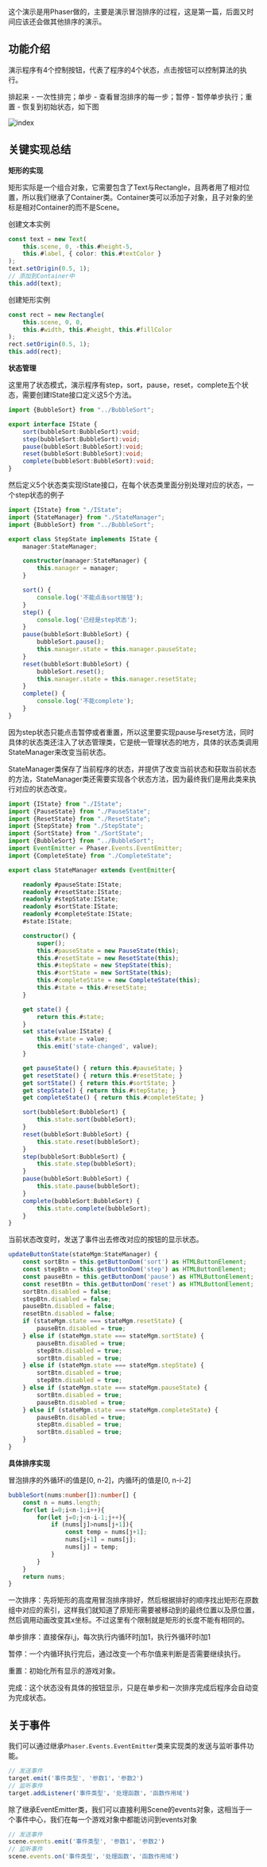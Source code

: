 这个演示是用Phaser做的，主要是演示冒泡排序的过程，这是第一篇，后面又时间应该还会做其他排序的演示。

## 功能介绍

演示程序有4个控制按钮，代表了程序的4个状态，点击按钮可以控制算法的执行。

排起来 - 一次性排完；单步 - 查看冒泡排序的每一步；暂停 - 暂停单步执行；重置 - 恢复到初始状态，如下图

![index](https://cdn.jsdelivr.net/gh/ywxgod/image_source/imgs20210704205527.png)

## 关键实现总结

**矩形的实现**

矩形实际是一个组合对象，它需要包含了Text与Rectangle，且两者用了相对位置，所以我们继承了Container类。Container类可以添加子对象，且子对象的坐标是相对Container的而不是Scene。

创建文本实例

```typescript
const text = new Text(
    this.scene, 0, -this.#height-5,
    this.#label, { color: this.#textColor }
);
text.setOrigin(0.5, 1);
// 添加到Container中
this.add(text);
```

创建矩形实例

```typescript
const rect = new Rectangle(
    this.scene, 0, 0,
    this.#width, this.#height, this.#fillColor
);
rect.setOrigin(0.5, 1);
this.add(rect);
```

**状态管理**

这里用了状态模式，演示程序有step，sort，pause，reset，complete五个状态，需要创建IState接口定义这5个方法。

```typescript
import {BubbleSort} from "../BubbleSort";

export interface IState {
    sort(bubbleSort:BubbleSort):void;
    step(bubbleSort:BubbleSort):void;
    pause(bubbleSort:BubbleSort):void;
    reset(bubbleSort:BubbleSort):void;
    complete(bubbleSort:BubbleSort):void;
}
```

然后定义5个状态类实现IState接口，在每个状态类里面分别处理对应的状态，一个step状态的例子

```typescript
import {IState} from "./IState";
import {StateManager} from "./StateManager";
import {BubbleSort} from "../BubbleSort";

export class StepState implements IState {
    manager:StateManager;

    constructor(manager:StateManager) {
        this.manager = manager;
    }

    sort() {
        console.log('不能点击sort按钮');
    }
    step() {
        console.log('已经是step状态');
    }
    pause(bubbleSort:BubbleSort) {
        bubbleSort.pause();
        this.manager.state = this.manager.pauseState;
    }
    reset(bubbleSort:BubbleSort) {
        bubbleSort.reset();
        this.manager.state = this.manager.resetState;
    }
    complete() {
        console.log('不能complete');
    }
}
```

因为step状态只能点击暂停或者重置，所以这里要实现pause与reset方法，同时具体的状态类还注入了状态管理类，它是统一管理状态的地方，具体的状态类调用StateManager来改变当前状态。

StateManager类保存了当前程序的状态，并提供了改变当前状态和获取当前状态的方法，StateManager类还需要实现各个状态方法，因为最终我们是用此类来执行对应的状态改变。

```typescript
import {IState} from "./IState";
import {PauseState} from "./PauseState";
import {ResetState} from "./ResetState";
import {StepState} from "./StepState";
import {SortState} from "./SortState";
import {BubbleSort} from "../BubbleSort";
import EventEmitter = Phaser.Events.EventEmitter;
import {CompleteState} from "./CompleteState";

export class StateManager extends EventEmitter{

    readonly #pauseState:IState;
    readonly #resetState:IState;
    readonly #stepState:IState;
    readonly #sortState:IState;
    readonly #completeState:IState;
    #state:IState;

    constructor() {
        super();
        this.#pauseState = new PauseState(this);
        this.#resetState = new ResetState(this);
        this.#stepState = new StepState(this);
        this.#sortState = new SortState(this);
        this.#completeState = new CompleteState(this);
        this.#state = this.#resetState;
    }

    get state() {
        return this.#state;
    }
    set state(value:IState) {
        this.#state = value;
        this.emit('state-changed', value);
    }

    get pauseState() { return this.#pauseState; }
    get resetState() { return this.#resetState; }
    get sortState() { return this.#sortState; }
    get stepState() { return this.#stepState; }
    get completeState() { return this.#completeState; }

    sort(bubbleSort:BubbleSort) {
        this.state.sort(bubbleSort);
    }
    reset(bubbleSort:BubbleSort) {
        this.state.reset(bubbleSort);
    }
    step(bubbleSort:BubbleSort) {
        this.state.step(bubbleSort);
    }
    pause(bubbleSort:BubbleSort) {
        this.state.pause(bubbleSort);
    }
    complete(bubbleSort:BubbleSort) {
        this.state.complete(bubbleSort);
    }
}
```

当前状态改变时，发送了事件出去修改对应的按钮的显示状态。

```typescript
updateButtonState(stateMgm:StateManager) {
    const sortBtn = this.getButtonDom('sort') as HTMLButtonElement;
    const stepBtn = this.getButtonDom('step') as HTMLButtonElement;
    const pauseBtn = this.getButtonDom('pause') as HTMLButtonElement;
    const resetBtn = this.getButtonDom('reset') as HTMLButtonElement;
    sortBtn.disabled = false;
    stepBtn.disabled = false;
    pauseBtn.disabled = false;
    resetBtn.disabled = false;
    if (stateMgm.state === stateMgm.resetState) {
        pauseBtn.disabled = true;
    } else if (stateMgm.state === stateMgm.sortState) {
        pauseBtn.disabled = true;
        stepBtn.disabled = true;
        sortBtn.disabled = true;
    } else if (stateMgm.state === stateMgm.stepState) {
        sortBtn.disabled = true;
        stepBtn.disabled = true;
    } else if (stateMgm.state === stateMgm.pauseState) {
        sortBtn.disabled = true;
        pauseBtn.disabled = true;
    } else if (stateMgm.state === stateMgm.completeState) {
        pauseBtn.disabled = true;
        stepBtn.disabled = true;
        sortBtn.disabled = true;
    }
}
```

**具体排序实现**

冒泡排序的外循环i的值是[0, n-2]，内循环j的值是[0, n-i-2]

```typescript
bubbleSort(nums:number[]):number[] {
    const n = nums.length;
    for(let i=0;i<n-1;i++){
        for(let j=0;j<n-i-1;j++){
            if (nums[j]>nums[j+1]){
                const temp = nums[j+1];
                nums[j+1] = nums[j];
                nums[j] = temp;
            }
        }
    }
    return nums;
}
```

一次排序：先将矩形的高度用冒泡排序排好，然后根据排好的顺序找出矩形在原数组中对应的索引，这样我们就知道了原矩形需要被移动到的最终位置以及原位置，然后调用动画改变其x坐标。不过这里有个限制就是矩形的长度不能有相同的。

单步排序：直接保存i,j，每次执行内循环时j加1，执行外循环时i加1

暂停：一个内循环执行完后，通过改变一个布尔值来判断是否需要继续执行。

重置：初始化所有显示的游戏对象。

完成：这个状态没有具体的按钮显示，只是在单步和一次排序完成后程序会自动变为完成状态。

## **关于事件**

我们可以通过继承`Phaser.Events.EventEmitter`类来实现类的发送与监听事件功能。

```typescript
// 发送事件
target.emit('事件类型', '参数1'，'参数2')
// 监听事件
target.addListener('事件类型'，'处理函数'，'函数作用域')
```

除了继承EventEmitter类，我们可以直接利用Scene的events对象，这相当于一个事件中心，我们在每一个游戏对象中都能访问到events对象

```typescript
// 发送事件
scene.events.emit('事件类型', '参数1'，'参数2')
// 监听事件
scene.events.on('事件类型'，'处理函数'，'函数作用域')
```

